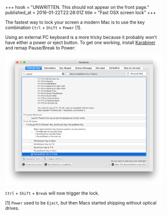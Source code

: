 +++
hook = "UNWRITTEN. This should not appear on the front page."
published_at = 2016-01-22T22:28:01Z
title = "Fast OSX screen lock"
+++

The fastest way to lock your screen a modern Mac is to use the key combination
`Ctrl` + `Shift` + `Power` [1].

Using an external PC keyboard is a more tricky because it probably won't have
either a power or eject button. To get one working, install
[Karabiner][karabiner] and remap Pause/Break to Power:

![Karabiner settings](/assets/images/fragments/fast-osx-lock/karabiner.png)

`Ctrl` + `Shift` + `Break` will now trigger the lock.

[1] `Power` used to be `Eject`, but then Macs started shipping without optical
drives.

[karabiner]: https://pqrs.org/osx/karabiner/
